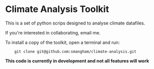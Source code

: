 # Climate Analysis Toolkit

This is a set of python scrips designed to analyse climate datafiles.

If you're interested in collaborating, email me.

To install a copy of the toolkit, open a terminal and run:
```
    git clone git@github.com:smangham/climate-analysis.git
```

**This code is currently in development and not all features will work**
